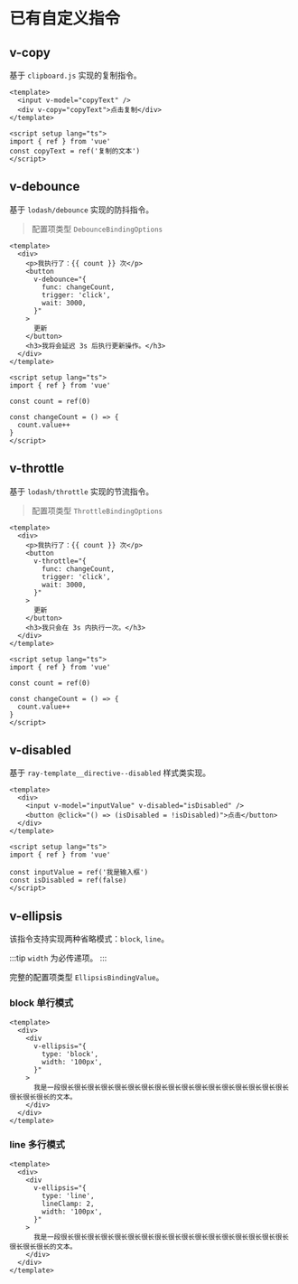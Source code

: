 # 已有自定义指令

## v-copy

基于 `clipboard.js` 实现的复制指令。

```vue
<template>
  <input v-model="copyText" />
  <div v-copy="copyText">点击复制</div>
</template>

<script setup lang="ts">
import { ref } from 'vue'
const copyText = ref('复制的文本')
</script>
```

## v-debounce

基于 `lodash/debounce` 实现的防抖指令。

> 配置项类型 `DebounceBindingOptions`

```vue
<template>
  <div>
    <p>我执行了：{{ count }} 次</p>
    <button
      v-debounce="{
        func: changeCount,
        trigger: 'click',
        wait: 3000,
      }"
    >
      更新
    </button>
    <h3>我将会延迟 3s 后执行更新操作。</h3>
  </div>
</template>

<script setup lang="ts">
import { ref } from 'vue'

const count = ref(0)

const changeCount = () => {
  count.value++
}
</script>
```

## v-throttle

基于 `lodash/throttle` 实现的节流指令。

> 配置项类型 `ThrottleBindingOptions`

```vue
<template>
  <div>
    <p>我执行了：{{ count }} 次</p>
    <button
      v-throttle="{
        func: changeCount,
        trigger: 'click',
        wait: 3000,
      }"
    >
      更新
    </button>
    <h3>我只会在 3s 内执行一次。</h3>
  </div>
</template>

<script setup lang="ts">
import { ref } from 'vue'

const count = ref(0)

const changeCount = () => {
  count.value++
}
</script>
```

## v-disabled

基于 `ray-template__directive--disabled` 样式类实现。

```vue
<template>
  <div>
    <input v-model="inputValue" v-disabled="isDisabled" />
    <button @click="() => (isDisabled = !isDisabled)">点击</button>
  </div>
</template>

<script setup lang="ts">
import { ref } from 'vue'

const inputValue = ref('我是输入框')
const isDisabled = ref(false)
</script>
```

## v-ellipsis

该指令支持实现两种省略模式：`block`, `line`。

:::tip
`width` 为必传递项。
:::

完整的配置项类型 `EllipsisBindingValue`。

### block 单行模式

```vue
<template>
  <div>
    <div
      v-ellipsis="{
        type: 'block',
        width: '100px',
      }"
    >
      我是一段很长很长很长很长很长很长很长很长很长很长很长很长很长很长很长很长很长很长很长很长的文本。
    </div>
  </div>
</template>
```

### line 多行模式

```vue
<template>
  <div>
    <div
      v-ellipsis="{
        type: 'line',
        lineClamp: 2,
        width: '100px',
      }"
    >
      我是一段很长很长很长很长很长很长很长很长很长很长很长很长很长很长很长很长很长很长很长很长的文本。
    </div>
  </div>
</template>
```
